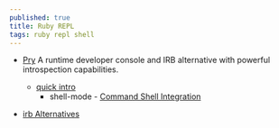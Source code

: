 ```yaml
---
published: true
title: Ruby REPL
tags: ruby repl shell
---
```

- [Pry](https://github.com/pry/pry) A runtime developer console and IRB alternative with powerful introspection capabilities. 
	- [quick intro](https://www.rubydoc.info/gems/pry)
    	- shell-mode - [Command Shell Integration](https://github.com/pry/pry#command-shell-integration)
        
    
- [irb Alternatives]()